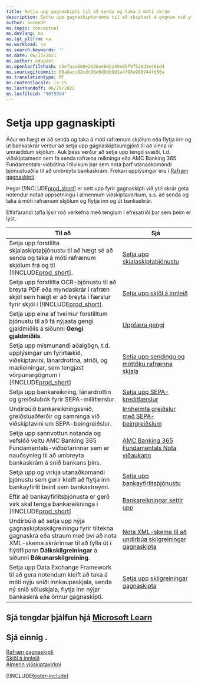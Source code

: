 ```yaml
---
title: Setja upp gagnaskipti til að senda og taka á móti skrám
description: Settu upp gagnaskiptaramma til að skiptast á gögnum við ytri skrár; til að senda og taka á móti rafrænum skjölum eða flytja inn og út bankaskrár.
author: SorenGP
ms.topic: conceptual
ms.devlang: na
ms.tgt_pltfrm: na
ms.workload: na
ms.search.keywords: ''
ms.date: 06/11/2021
ms.author: edupont
ms.openlocfilehash: c5efaaa688e2636ae68b149e05f9f526d1e4b1d4
ms.sourcegitcommit: 00a8acc82cdc90e0d0db9d1a4f98a908944fd50a
ms.translationtype: MT
ms.contentlocale: is-IS
ms.lasthandoff: 06/29/2022
ms.locfileid: "9075994"
---
```

# <a name="setting-up-data-exchange"></a>Setja upp gagnaskipti

Áður en hægt er að senda og taka á móti rafrænum skjölum eða flytja inn og út bankaskrár verður að setja upp gagnaskiptaumgjörð til að vinna úr umræddum skjölum. Auk þess verður að setja upp tengd svæði, t.d. viðskiptamenn sem fá senda rafræna reikninga eða AMC Banking 365 Fundamentals-viðbótina í tilvikum þar sem nota þarf utanaðkomandi þjónustuaðila til að umbreyta bankaskrám. Frekari upplýsingar eru í [Rafræn gagnaskipti](across-data-exchange.md).  

 Þegar [!INCLUDE[prod_short](includes/prod_short.md)] er sett upp fyrir gagnaskipti við ytri skrár geta notendur notað uppsetningu í almennum viðskiptaverkum, s.s. að senda og taka á móti rafrænum skjölum og flytja inn og út bankaskrár.  

 Eftirfarandi tafla lýsir röð verkefna með tenglum í efnisatriði þar sem þeim er lýst.  

|**Til að**|**Sjá**|  
|------------|-------------|  
|Setja upp forstillta skjalaskiptaþjónustu til að hægt sé að senda og taka á móti rafrænum skjölum frá og til [!INCLUDE[prod_short](includes/prod_short.md)].|[Setja upp skjalaskiptaþjónustu](across-how-to-set-up-a-document-exchange-service.md)|  
|Setja upp forstillta OCR-þjónustu til að breyta PDF eða myndaskrár í rafræn skjöl sem hægt er að breyta í færslur fyrir skjöl í [!INCLUDE[prod_short](includes/prod_short.md)].|[Setja upp skjöl á innleið](across-how-setup-income-documents.md)|  
|Setja upp eina af tveimur forstilltum þjónustu til að fá nýjasta gengi gjaldmiðils á síðunni **Gengi gjaldmiðils**.|[Uppfæra gengi](finance-how-update-currencies.md)|  
|Setja upp mismunandi aðalgögn, t.d. upplýsingar um fyrirtækið, viðskiptavini, lánardrottna, atriði, og mælieiningar, sem tengjast vörpunargögnum í [!INCLUDE[prod_short](includes/prod_short.md)]|[Setja upp sendingu og móttöku rafrænna skjala](across-how-to-set-up-electronic-document-sending-and-receiving.md)|  
|Setja upp bankareikning, lánardrottin og greiðslubók fyrir SEPA-millifærslur.|[Setja upp SEPA-kreditfærslur](finance-make-payments-with-bank-data-conversion-service-or-sepa-credit-transfer.md#setting-up-sepa-credit-transfer)|  
|Undirbúið bankareikningssnið, greiðsluaðferðir og samninga við viðskiptavini um SEPA-beingreiðslur.|[Innheimta greiðslur með SEPA-beingreiðslum](finance-collect-payments-with-sepa-direct-debit.md)|  
|Setja upp sannvottun notanda og vefslóð veitu AMC Banking 365 Fundamentals-viðbótarinnar sem er nauðsynleg til að umbreyta bankaskrám á snið bankans þíns.|[AMC Banking 365 Fundamentals Nota viðaukann](ui-extensions-amc-banking.md)|  
|Setja upp og virkja utanaðkomandi þjónustu sem gerir kleift að flytja inn bankayfirlit beint sem bankastreymi.|[Setja upp bankayfirlitsþjónustu](bank-how-setup-bank-statement-service.md)|  
|Eftir að bankayfirlitsþjónusta er gerð virk skal tengja bankareikninga í [!INCLUDE[prod_short](includes/prod_short.md)]|[Bankareikningar settir upp](bank-how-setup-bank-accounts.md)|  
|Undirbúið að setja upp nýja gagnaskiptaskilgreiningu fyrir tiltekna gagnaskrá eða straum með því að nota XML-skema skrárinnar til að fylla út í flýtiflipann **Dálkskilgreiningar** á síðunni **Bókunarskilgreining**.|[Nota XML-skema til að undirbúa skilgreiningar gagnaskipta](across-how-to-use-xml-schemas-to-prepare-data-exchange-definitions.md)|  
|Setja upp Data Exchange Framework til að gera notendum kleift að taka á móti nýju sniði innkaupaskjala, senda ný snið söluskjala, flytja inn nýjar bankaskrá eða önnur gagnaskipti.|[Setja upp skilgreiningar gagnaskipta](across-how-to-set-up-data-exchange-definitions.md)|  

## <a name="see-related-training-at-microsoft-learn"></a>Sjá tengdar þjálfun hjá [Microsoft Learn](/learn/modules/electronic-documents-dynamics-365-business-central/)

## <a name="see-also"></a>Sjá einnig .

[Rafræn gagnaskipti](across-data-exchange.md)  
[Skjöl á innleið](across-income-documents.md)  
[Almenn viðskiptavirkni](ui-across-business-areas.md)  


[!INCLUDE[footer-include](includes/footer-banner.md)]